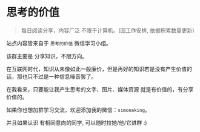 # 思考的价值

> 每日阅读分享，内容广泛 不限于计算机。(因工作安排, 依据积累数量更新)

站点内容皆来自于 `思考的价值` 微信学习小组。

该群主要是 分享知识，不限方向。

在互联网时代，知识从未像如此一般廉价，但是再好的知识若是没有产生价值的话，那也只不过是一种信息噪音罢了。

在我看来，只要能让我产生思考的文字、图片、媒体资源 就是有价值的，有分享价值的。

如果你也想加群学习交流，欢迎添加我的微信：`simonaking`。

并且如果认识 有相同意向的同学, 可以随时拉她/他/它进群 :)
